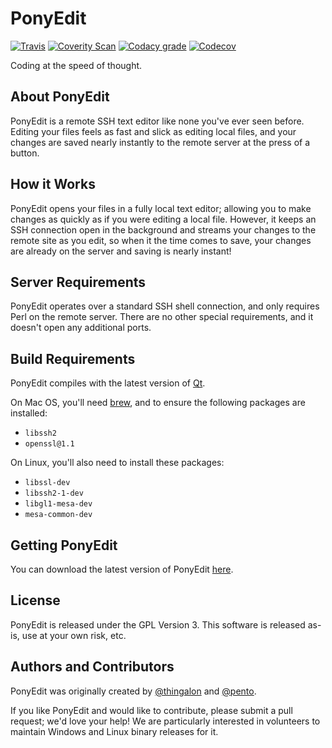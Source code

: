 PonyEdit
========

[![Travis](https://img.shields.io/travis/PonyEdit/PonyEdit.svg)](https://travis-ci.org/PonyEdit/PonyEdit/) [![Coverity Scan](https://img.shields.io/coverity/scan/13486.svg)](https://scan.coverity.com/projects/ponyedit-ponyedit) [![Codacy grade](https://img.shields.io/codacy/grade/b5dfdb299ee6473c9c505c4b9cc2211b.svg)](https://www.codacy.com/app/pento/PonyEdit/dashboard) [![Codecov](https://codecov.io/gh/PonyEdit/PonyEdit/branch/master/graph/badge.svg)](https://codecov.io/gh/PonyEdit/PonyEdit)

Coding at the speed of thought.

## About PonyEdit

PonyEdit is a remote SSH text editor like none you've ever seen before. Editing your files feels as fast and slick as editing local files, and your changes are saved nearly instantly to the remote server at the press of a button.

## How it Works

PonyEdit opens your files in a fully local text editor; allowing you to make changes as quickly as if you were editing a local file. However, it keeps an SSH connection open in the background and streams your changes to the remote site as you edit, so when it the time comes to save, your changes are already on the server and saving is nearly instant!

## Server Requirements

PonyEdit operates over a standard SSH shell connection, and only requires Perl on the remote server. There are no other special requirements, and it doesn't open any additional ports.

## Build Requirements

PonyEdit compiles with the latest version of [Qt](https://www.qt.io/).

On Mac OS, you'll need [brew](https://brew.sh/), and to ensure the following packages are installed:

* `libssh2`
* `openssl@1.1`

On Linux, you'll also need to install these packages:

* `libssl-dev`
* `libssh2-1-dev`
* `libgl1-mesa-dev`
* `mesa-common-dev`

## Getting PonyEdit

You can download the latest version of PonyEdit [here](https://github.com/PonyEdit/PonyEdit/releases).

## License

PonyEdit is released under the GPL Version 3. This software is released as-is, use at your own risk, etc.

## Authors and Contributors

PonyEdit was originally created by [@thingalon](https://github.com/thingalon) and [@pento](https://github.com/pento).

If you like PonyEdit and would like to contribute, please submit a pull request; we'd love your help! We are particularly interested in volunteers to maintain Windows and Linux binary releases for it.
